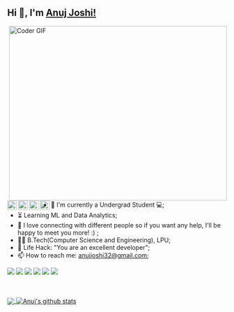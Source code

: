 ## Hi 👋, I'm [Anuj Joshi!](https://www.instagram.com/_anujjoshi/) 



<img align="right" src="https://media.giphy.com/media/SWoSkN6DxTszqIKEqv/giphy.gif" alt="Coder GIF" width="500" height="400">


<a href="https://twitter.com/_AnujJoshi">
  <img align="left" alt="Anuj Joshi | Twitter" width="22px" src="https://cdn.jsdelivr.net/npm/simple-icons@v3/icons/twitter.svg" />
</a>
<a href="https://www.linkedin.com/in/-anujjoshi/">
  <img align="left" alt="Anuj's LinkedIn" width="22px" src="https://cdn.jsdelivr.net/npm/simple-icons@v3/icons/linkedin.svg" />
</a>
<a href="https://www.instagram.com/_anujjoshi/">
  <img align="left" alt="Anuj's Instagram" width="22px" src="https://cdn.jsdelivr.net/npm/simple-icons@v3/icons/instagram.svg" />
</a>
<a href="https://discord.gg/Z4YNyNtqeM/">
  <img align="left" alt="Anuj's Discord" width="22px" src="https://cdn.jsdelivr.net/npm/simple-icons@3.13.0/icons/discord.svg" />
</a>
<br>
<br><br>





- :telescope: I'm currently a Undergrad Student 💻;
- :hourglass_flowing_sand: Learning ML and Data Analytics;
- 💬 I love connecting with different people so if you want any help, I'll be happy to meet you more! :) ;
- :man_technologist: B.Tech(Computer Science and Engineering), LPU; 
- :dart: Life Hack: "You are an excellent developer";
- 📫 How to reach me: anujjoshi32@gmail.com;


![](https://img.shields.io/badge/Machine%20Learning-%3C%2F%3E-blueviolet) ![](https://img.shields.io/badge/Core%20Java-%3C%2F%3E-yellow) ![](https://img.shields.io/badge/Python-%7C-0%2C%2022%2C%20100) ![](https://img.shields.io/badge/Business%20English-%7C-yellowgreen) ![](https://img.shields.io/badge/SQL-%7C-orange) ![](https://img.shields.io/badge/Cloud%20Developer-%7C-blue)

<br><br>
<a href="https://github.com/AnujCMD">
  <img align="center" src="https://github-readme-stats.vercel.app/api/top-langs/?username=AnujCMD&layout=compact&theme=dark">
</a>
<a href="https://github.com/AnujCMD">
 <img align="center" src="https://github-readme-stats.vercel.app/api?username=AnujCMD&show_icons=true&theme=dark&line_height=30" alt="Anuj's github stats"/>
</a>

